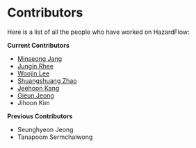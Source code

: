 # Contributors

Here is a list of all the people who have worked on HazardFlow:

**Current Contributors**

- [Minseong Jang](https://cp.kaist.ac.kr/minseong.jang/)
- [Jungin Rhee](https://cp.kaist.ac.kr/jungin.rhee/)
- [Woojin Lee](https://cp.kaist.ac.kr/woojin.lee/)
- [Shuangshuang Zhao](https://cp.kaist.ac.kr/shuangshuang.zhao/)
- [Jeehoon Kang](https://cp.kaist.ac.kr/jeehoon.kang/)
- [Gieun Jeong](https://cp.kaist.ac.kr/gieun.jeong/)
- Jihoon Kim

**Previous Contributors**

- Seunghyeon Jeong
- Tanapoom Sermchaiwong
